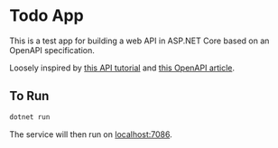 # Todo App

This is a test app for building a web API in ASP.NET Core based on an OpenAPI
specification.

Loosely inspired by
[this API tutorial](https://docs.microsoft.com/en-us/aspnet/core/tutorials/first-web-api?view=aspnetcore-6.0&tabs=visual-studio-code)
and [this OpenAPI article](https://developers.redhat.com/blog/2020/09/16/using-openapi-with-net-core#writing_openapi_descriptions).

## To Run

```bash
dotnet run
```

The service will then run on [localhost:7086](https://localhost:7086/).
